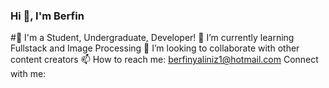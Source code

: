 ### Hi 👋, I'm Berfin 
#:information_desk_person: I'm a Student, Undergraduate, Developer!
🌱 I’m currently learning Fullstack and Image Processing
👯 I’m looking to collaborate with other content creators
📫 How to reach me: berfinyaliniz1@hotmail.com
Connect with me:

<!--
**berfin22/berfin22** is a ✨ _special_ ✨ repository because its `README.md` (this file) appears on your GitHub profile.

Here are some ideas to get you started:

- 🔭 I’m currently working on ...
- 🌱 I’m currently learning ...
- 👯 I’m looking to collaborate on ...
- 🤔 I’m looking for help with ...
- 💬 Ask me about ...
- 📫 How to reach me: ...
- 😄 Pronouns: ...
- ⚡ Fun fact: ...
-->
